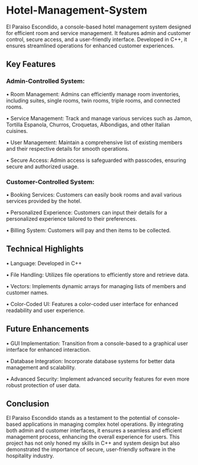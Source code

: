 # Hotel-Management-System
El Paraiso Escondido, a console-based hotel management system designed for efficient room and service management. It features admin and customer control, secure access, and a user-friendly interface. Developed in C++, it ensures streamlined operations for enhanced customer experiences. 
## Key Features

### Admin-Controlled System:

•	Room Management: Admins can efficiently manage room inventories, including suites, single rooms, twin rooms, triple rooms, and connected rooms.

•	Service Management: Track and manage various services such as Jamon, Tortilla Espanola, Churros, Croquetas, Albondigas, and other Italian cuisines.

•	User Management: Maintain a comprehensive list of existing members and their respective details for smooth operations.

•	Secure Access: Admin access is safeguarded with passcodes, ensuring secure and authorized usage.

### Customer-Controlled System:

•	Booking Services: Customers can easily book rooms and avail various services provided by the hotel.

•	Personalized Experience: Customers can input their details for a personalized experience tailored to their preferences.

•	Billing System: Customers will pay and then items to be collected.


## Technical Highlights

•	Language: Developed in C++

•	File Handling: Utilizes file operations to efficiently store and retrieve data.

•	Vectors: Implements dynamic arrays for managing lists of members and customer names.

•	Color-Coded UI: Features a color-coded user interface for enhanced readability and user experience.

## Future Enhancements

•	GUI Implementation: Transition from a console-based to a graphical user interface for enhanced interaction.

•	Database Integration: Incorporate database systems for better data management and scalability.

•	Advanced Security: Implement advanced security features for even more robust protection of user data.

## Conclusion

El Paraiso Escondido stands as a testament to the potential of console-based applications in managing complex hotel operations. By integrating both admin and customer interfaces, it ensures a seamless and efficient management process, enhancing the overall experience for users. This project has not only honed my skills in C++ and system design but also demonstrated the importance of secure, user-friendly software in the hospitality industry.

